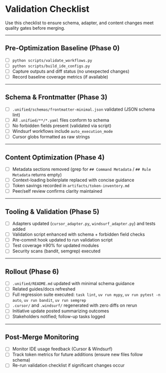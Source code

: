 # Validation Checklist

Use this checklist to ensure schema, adapter, and content changes meet quality gates before merging.

---

## Pre-Optimization Baseline (Phase 0)

- [ ] `python scripts/validate_workflows.py`
- [ ] `python scripts/build_ide_configs.py`
- [ ] Capture outputs and diff status (no unexpected changes)
- [ ] Record baseline coverage metrics (if available)

---

## Schema & Frontmatter (Phase 3)

- [ ] `.unified/schemas/frontmatter-minimal.json` validated (JSON schema lint)
- [ ] All `.unified/**/*.yaml` files conform to schema
- [ ] No forbidden fields present (validated via script)
- [ ] Windsurf workflows include `auto_execution_mode`
- [ ] Cursor globs formatted as raw strings

---

## Content Optimization (Phase 4)

- [ ] Metadata sections removed (grep for `## Command Metadata` / `## Rule Metadata` returns empty)
- [ ] Context-loading boilerplate replaced with concise guidance
- [ ] Token savings recorded in `artifacts/token-inventory.md`
- [ ] Peer/self review confirms clarity maintained

---

## Tooling & Validation (Phase 5)

- [ ] Adapters updated (`cursor_adapter.py`, `windsurf_adapter.py`) and tests added
- [ ] Validation script enhanced with schema + forbidden field checks
- [ ] Pre-commit hook updated to run validation script
- [ ] Test coverage ≥90% for updated modules
- [ ] Security scans (bandit, semgrep) executed

---

## Rollout (Phase 6)

- [ ] `.unified/README.md` updated with minimal schema guidance
- [ ] Related guides/docs refreshed
- [ ] Full regression suite executed: `task lint`, `uv run mypy`, `uv run pytest -n auto`, `uv run bandit`, `uv run semgrep`
- [ ] `.cursor/` and `.windsurf/` regenerated with zero diffs on rerun
- [ ] Initiative update posted summarizing outcomes
- [ ] Stakeholders notified; follow-up tasks logged

---

## Post-Merge Monitoring

- [ ] Monitor IDE usage feedback (Cursor & Windsurf)
- [ ] Track token metrics for future additions (ensure new files follow schema)
- [ ] Re-run validation checklist if significant changes occur
